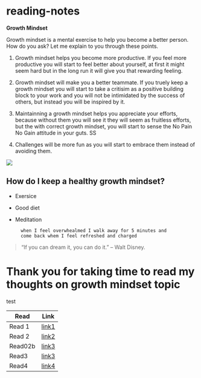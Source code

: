 # reading-notes

**Growth Mindset**

Growth mindset is a mental exercise to help you become a better person. How do you ask? Let me explain to you through these points.

1. Growth mindset helps you become more productive. If you feel more productive you will start to feel better about yourself, at first it might seem hard but in the long run it will give you that rewarding feeling.

 2. Growth mindset will make you a better teammate. If you truely keep a growth mindset you will start to take a critisim as a positive building block to your work and you will not be intimidated by the success of others, but instead you will be inspired by it.

 3. Maintainning a growth mindset helps you appreciate your efforts, because without them you will see it they will seem as fruitless efforts, but the with correct growth mindset, you will start to sense the No Pain No Gain attitude in your guts.
SS
 4. Challenges will be more fun as you will start to embrace them instead of avoiding them.

<img src = https://metrifit.com/wp-content/uploads/2020/08/growthmindsetlandscape.jpg>

## How do I keep a healthy growth mindset?

- Exersice 
- Good diet
- Meditation

        when I feel overwhealmed I walk away for 5 minutes and
        come back whem I feel refreshed and charged 



>“If you can dream it, you can do it.” – Walt Disney.


 # Thank you for taking time to read my thoughts on growth mindset topic


test




|Read     |   Link|
|---      | ---   | 
| Read 1|[link1](read1)|
|   Read 2  |[link2](read02a)   |
|  Read02b   |[link3](read02b)  |
|  Read3  |[link3](read3)  |
|  Read4  |[link4](read4)  |





